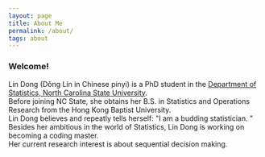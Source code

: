```yaml
---
layout: page
title: About Me
permalink: /about/
tags: about
---
```

### Welcome!
Lin Dong (Dǒng Lín in Chinese pinyi) is a PhD student in the [Department of Statistics, North Carolina State University](http://www.stat.ncsu.edu).  
Before joining NC State, she obtains her B.S. in Statistics and Operations Research from the Hong Kong Baptist University.  
Lin Dong believes and repeatly tells herself: "I am a budding statistician. " 
Besides her ambitious in the world of Statistics, Lin Dong is working on becoming a coding master.  
Her current research interest is about sequential decision making.

